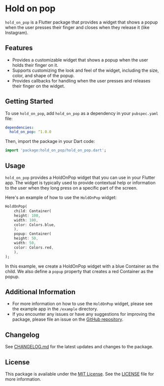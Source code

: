 # Hold on pop

`hold_on_pop` is a Flutter package that provides a widget that shows a popup when the user presses their finger and closes when they release it (like Instagram).

## Features

- Provides a customizable widget that shows a popup when the user holds their finger on it.
- Supports customizing the look and feel of the widget, including the size, color, and shape of the popup.
- Provides callbacks for handling when the user presses and releases their finger on the widget.

## Getting Started

To use `hold_on_pop`, add `hold_on_pop` as a dependency in your `pubspec.yaml` file:

```yaml
dependencies:
  hold_on_pop: ^1.0.0
```

Then, import the package in your Dart code:

```dart
import 'package:hold_on_pop/hold_on_pop.dart';
```

## Usage
`hold_on_pop` provides a HoldOnPop widget that you can use in your Flutter app. The widget is typically used to provide contextual help or information to the user when they long press on a specific part of the screen.

Here's an example of how to use the `HoldOnPop` widget:

```dart
HoldOnPop(
    child: Container(
    height: 100,
    width: 100,
    color: Colors.blue,
    ),
    popup: Container(
    height: 50,
    width: 50,
    color: Colors.red,
    ),
);
```

In this example, we create a HoldOnPop widget with a blue Container as the child. We also define a `popup` property that creates a red Container as the popup.

## Additional Information

- For more information on how to use the `HoldOnPop` widget, please see the example app in the `/example` directory.
- If you encounter any issues or have any suggestions for improving the package, please file an issue on the [GitHub repository](https://github.com/sytungan/hold_on_pop/issues).
<!-- - Contributions are welcome! Please see the [contributing guidelines](https://github.com/sytungan/hold_on_pop/blob/main/CONTRIBUTING.md) for more information. -->

## Changelog

See [CHANGELOG.md](https://github.com/sytungan/hold_on_pop/blob/main/CHANGELOG.md) for the latest updates and changes to the package.

## License

This package is available under the [MIT License](https://opensource.org/licenses/MIT). See the [LICENSE](https://github.com/sytungan/hold_on_pop/blob/main/LICENSE) file for more information.
